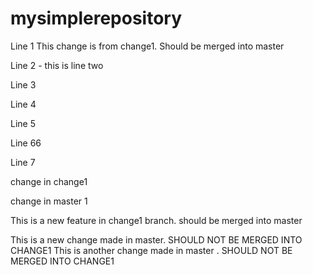 # mysimplerepository

Line 1
This change is from change1. Should be merged into master

Line 2 - this is line two


Line 3

Line 4

Line 5


Line 66





Line 7


change in change1

change in master 1

This is a new feature in change1 branch. should be merged into master

This is a new change made in master. SHOULD NOT BE MERGED INTO CHANGE1
This is another change made in master . SHOULD NOT BE MERGED INTO CHANGE1